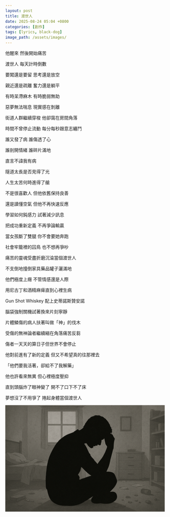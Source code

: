 ```yaml
---
layout: post
title: 渡世人
date: 2025-08-24 05:04 +0800
categories: [創作]
tags: [lyrics, black-dog]
image_path: /assets/images/
---
```


他醒來 然後開始痛苦

渡世人 每天計時倒數

要闖還是要留 思考還是放空

親近還是疏離 奮力還是躺平

有時呆滯麻木 有時脆弱無助

惡夢無法喘息 現實感在剝離

街道人群繼續穿梭 他卻窩在房間角落

時間不曾停止流動 每分每秒跟意志纏鬥

誰又發了病 誰傷透了心

誰剖開情緒 誰碎片滿地

直言不諱我有病

隧道太長是否見得了光

人生太苦何時進得了艙

不是很喜歡人 但他依舊保持良善

還是讀懂空氣 但他不再快速反應

學習如何鈍感力 試著減少訊息

把成功重新定義 不再爭論輸贏

當女孩斷了雙腿 你不會要她奔跑

社會牢籠裡的囚鳥 也不想再爭吵

痛苦的靈魂受盡折磨沉淪當個渡世人

不支倒地撞倒家具藥品罐子灑滿地

他們極度上癮 不管情感還是人際

用尼古丁和酒精麻痺直到心裡生病

Gun Shot Whiskey 配上史蒂諾斯贊安諾

腦袋強制關機試著換來片刻寧靜

片體鱗傷的病人扶著叫做「神」的伐木

受傷的無神論者繼續縮在角落痛苦反芻

傷者一天天的算日子但世界不會停止

他對前進有了新的定義 但又不希望真的往那裡去

「他們要我活著，卻給不了我解藥」

他也許看來無異 但心裡極度壓抑

直到頭腦炸了眼神變了 開不了口下不了床

夢想沒了不用爭了 捲起身體當個渡世人

![alt text](/assets/images/2025-08-24-渡世人/image-1.png)
